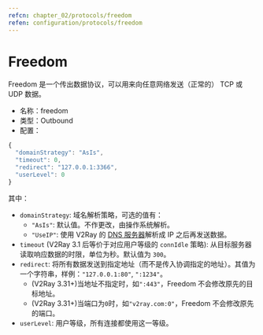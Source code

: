 ```yaml
---
refcn: chapter_02/protocols/freedom
refen: configuration/protocols/freedom
---
```


# Freedom

Freedom 是一个传出数据协议，可以用来向任意网络发送（正常的） TCP 或 UDP 数据。

* 名称：freedom
* 类型：Outbound
* 配置：

```javascript
{
  "domainStrategy": "AsIs",
  "timeout": 0,
  "redirect": "127.0.0.1:3366",
  "userLevel": 0
}
```

其中：

* `domainStrategy`: 域名解析策略，可选的值有：
  * `"AsIs"`: 默认值。不作更改，由操作系统解析。
  * `"UseIP"`: 使用 V2Ray 的 [DNS 服务器](../04_dns.md)解析成 IP 之后再发送数据。
* `timeout` (V2Ray 3.1 后等价于对应用户等级的 `connIdle` 策略): 从目标服务器读取响应数据的时限，单位为秒。默认值为 `300`。
* `redirect`: 将所有数据发送到指定地址（而不是传入协调指定的地址）。其值为一个字符串，样例：`"127.0.0.1:80"`, `":1234"`。
  * (V2Ray 3.31+)当地址不指定时，如`":443"`，Freedom 不会修改原先的目标地址。
  * (V2Ray 3.31+)当端口为`0`时，如`"v2ray.com:0"`，Freedom 不会修改原先的端口。
* `userLevel`: 用户等级，所有连接都使用这一等级。
